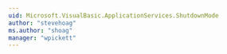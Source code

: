 ```yaml
---
uid: Microsoft.VisualBasic.ApplicationServices.ShutdownMode
author: "stevehoag"
ms.author: "shoag"
manager: "wpickett"
---
```

